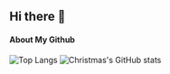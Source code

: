 ## Hi there 👋
#### About My Github
![Top Langs](https://github-readme-stats.vercel.app/api/top-langs/?username=Parsifa1&layout=compact&theme=onedark)
![Christmas's GitHub stats](https://github-readme-stats.vercel.app/api?username=Parsifa1&show_icons=true&theme=onedark)

